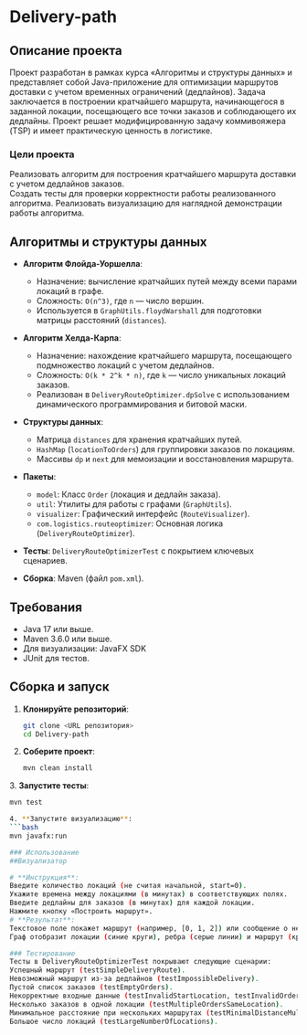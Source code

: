 # Delivery-path
## Описание проекта
Проект разработан в рамках курса «Алгоритмы и структуры данных» и представляет собой Java-приложение для оптимизации маршрутов доставки с учетом временных ограничений (дедлайнов). Задача заключается в построении кратчайшего маршрута, начинающегося в заданной локации, посещающего все точки заказов и соблюдающего их дедлайны. Проект решает модифицированную задачу коммивояжера (TSP) и имеет практическую ценность в логистике. 

### Цели проекта
Реализовать алгоритм для построения кратчайшего маршрута доставки с учетом дедлайнов заказов.  
Создать тесты для проверки корректности работы реализованного алгоритма. 
Реализовать визуализацию для наглядной демонстрации работы алгоритма. 

## Алгоритмы и структуры данных

- **Алгоритм Флойда-Уоршелла**:
  - Назначение: вычисление кратчайших путей между всеми парами локаций в графе.
  - Сложность: `O(n^3)`, где `n` — число вершин.
  - Используется в `GraphUtils.floydWarshall` для подготовки матрицы расстояний (`distances`).

- **Алгоритм Хелда-Карпа**:
  - Назначение: нахождение кратчайшего маршрута, посещающего подмножество локаций с учетом дедлайнов.
  - Сложность: `O(k * 2^k * n)`, где `k` — число уникальных локаций заказов.
  - Реализован в `DeliveryRouteOptimizer.dpSolve` с использованием динамического программирования и битовой маски.

- **Структуры данных**:
  - Матрица `distances` для хранения кратчайших путей.
  - `HashMap` (`locationToOrders`) для группировки заказов по локациям.
  - Массивы `dp` и `next` для мемоизации и восстановления маршрута.

- **Пакеты**:
  - `model`: Класс `Order` (локация и дедлайн заказа).
  - `util`: Утилиты для работы с графами (`GraphUtils`).
  - `visualizer`: Графический интерфейс (`RouteVisualizer`).
  - `com.logistics.routeoptimizer`: Основная логика (`DeliveryRouteOptimizer`).
- **Тесты**: `DeliveryRouteOptimizerTest` с покрытием ключевых сценариев.
- **Сборка**: Maven (файл `pom.xml`).

## Требования

- Java 17 или выше.
- Maven 3.6.0 или выше.
- Для визуализации: JavaFX SDK 
- JUnit для тестов.

## Сборка и запуск

1. **Клонируйте репозиторий**:
   ```bash
   git clone <URL репозитория>
   cd Delivery-path

2. **Соберите проект**:
   ```bash
   mvn clean install

З. **Запустите тесты**:
   ```bash
   mvn test

4. **Запустите визуализацию**:
   ```bash
  mvn javafx:run

### Использование
##Визуализатор

# **Инструкция**:
Введите количество локаций (не считая начальной, start=0).
Укажите времена между локациями (в минутах) в соответствующих полях.
Введите дедлайны для заказов (в минутах) для каждой локации.
Нажмите кнопку «Построить маршрут».
# **Результат**:
Текстовое поле покажет маршрут (например, [0, 1, 2]) или сообщение о невозможности маршрута.
Граф отобразит локации (синие круги), ребра (серые линии) и маршрут (красные линии).

### Тестирование
Тесты в DeliveryRouteOptimizerTest покрывают следующие сценарии:
Успешный маршрут (testSimpleDeliveryRoute).
Невозможный маршрут из-за дедлайнов (testImpossibleDelivery).
Пустой список заказов (testEmptyOrders).
Некорректные входные данные (testInvalidStartLocation, testInvalidOrderLocation).
Несколько заказов в одной локации (testMultipleOrdersSameLocation).
Минимальное расстояние при нескольких маршрутах (testMinimalDistanceMultipleValidRoutes).
Большое число локаций (testLargeNumberOfLocations).


